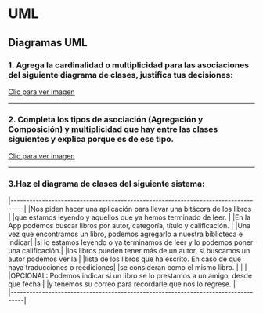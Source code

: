 # UML
## Diagramas UML

### 1. Agrega la cardinalidad o multiplicidad para las asociaciones del siguiente diagrama de clases, justifica tus decisiones:
[Clic para ver imagen](./foticos/uml1.png)

---


### 2. Completa los tipos de asociación (Agregación y Composición) y multiplicidad que hay entre las clases siguientes y explica porque es de ese tipo.
[Clic para ver imagen](./foticos/uml2.png)

*** 

### 3.Haz el diagrama de clases del siguiente sistema:
|----------------------------------------------------------------------------------|
|Nos piden hacer una aplicación para llevar una bitácora de los libros             |
|que estamos leyendo y aquellos que ya hemos terminado de leer.                    |
|En la App podemos buscar libros por autor, categoría, título y calificación.      |
|Una vez que encontramos un libro, podemos agregarlo a nuestra biblioteca e indicar|
|si lo estamos leyendo o ya terminamos de leer y lo podemos poner una calificación.|
|los libros pueden tener más de un autor, si buscamos un autor podemos ver la      |
|lista de los libros que ha escrito. En caso de que haya traducciones o reediciones| 
|se consideran como el mismo libro.                                                |
|                                                                                  |
|OPCIONAL: Podemos indicar si un libro se lo prestamos a un amigo, desde que fecha |
|y tenemos su correo para recordarle que nos lo regrese.                           |              
|----------------------------------------------------------------------------------|

